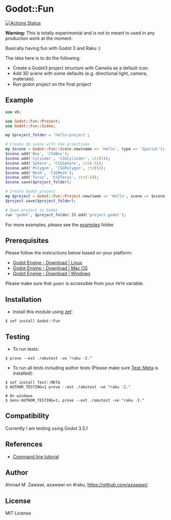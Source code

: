 # Godot::Fun

[![Actions
Status](https://github.com/azawawi/raku-godot-fun/workflows/test/badge.svg)](https://github.com/azawawi/raku-godot-fun/actions)

**Warning:** This is totally experimental and is not to meant to used in any production work at
the moment.

Basically having fun with Godot 3 and Raku :)

The idea here is to do the following:
- Create a Godot3 project structure with Camelia as a default icon.
- Add 3D scene with some defaults (e.g. directional light, camera, materials).
- Run godot project on the final project

## Example

```Raku
use v6;

use Godot::Fun::Project;
use Godot::Fun::Scene;

my $project_folder = 'hello-project';

# Create 3D scene with CSG primitives
my $scene = Godot::Fun::Scene.new(name => 'Hello', type => 'Spatial');
$scene.add('Box', 'CSGBox');
$scene.add('Cylinder', 'CSGCylinder', :tx(5));
$scene.add('Sphere', 'CSGSphere', :tx(-5));
$scene.add('Polygon', 'CSGPolygon', :tz(5));
$scene.add('Mesh', 'CSGMesh');
$scene.add('Torus', 'CSGTorus', :tz(-5));
$scene.save($project_folder);

# Create Godot project
my $project = Godot::Fun::Project.new(name => 'Hello', scene => $scene);
$project.save($project_folder);

# Open project in Godot
run 'godot', $project_folder.IO.add('project.godot');
```

For more examples, please see the [examples](examples) folder.

## Prerequisites

Please follow the instructions below based on your platform:

- [Godot Engine - Download \| Linux](https://godotengine.org/download/linux)
- [Godot Engine - Download \| Mac OS](https://godotengine.org/download/osx)
- [Godot Engine - Download \| Windows](https://godotengine.org/download/windows)

Please make sure that `godot` is accessible from your `PATH` variable.

## Installation

- Install this module using [zef](https://github.com/ugexe/zef):

```
$ zef install Godot::Fun
```

## Testing

- To run tests:
```
$ prove --ext .rakutest -ve "raku -I."
```

- To run all tests including author tests (Please make sure
[Test::Meta](https://github.com/jonathanstowe/Test-META) is installed):
```
$ zef install Test::META
$ AUTHOR_TESTING=1 prove --ext .rakutest -ve "raku -I."

# On windows
$ $env:AUTHOR_TESTING=1; prove --ext .rakutest -ve "raku -I."

```

## Compatibility

Currently I am testing using Godot 3.5.1

## References

- [Command line tutorial](https://docs.godotengine.org/en/stable/tutorials/editor/command_line_tutorial.html)

## Author

Ahmad M. Zawawi, azawawi on #raku, https://github.com/azawawi/

## License

MIT License

